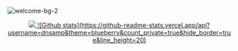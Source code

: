 ![welcome-bg-2](https://user-images.githubusercontent.com/50290580/124369381-11ed1800-dc74-11eb-90a9-2ff2073c3b97.jpg)
<p align="center">
  <a href="https://microsoft.com">
    <img src="https://skillicons.dev/icons?i=python,golang,vscode,c,cs,html,js,css" />
  </a>
  <a href="#">![Github stats](https://github-readme-stats.vercel.app/api?username=dnsamp&theme=blueberry&count_private=true&hide_border=true&line_height=20)</a>
</p>
